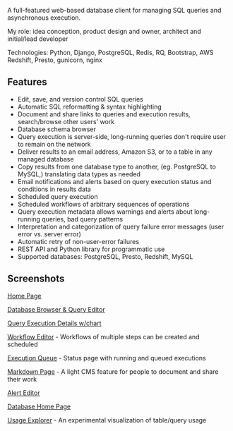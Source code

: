 A full-featured web-based database client for managing SQL queries and asynchronous execution.

My role: idea conception, product design and owner, architect and initial/lead developer

Technologies: Python, Django, PostgreSQL, Redis, RQ, Bootstrap, AWS Redshift, Presto, gunicorn, nginx


## Features

* Edit, save, and version control SQL queries
* Automatic SQL reformatting & syntax highlighting
* Document and share links to queries and execution results, search/browse other users' work
* Database schema browser
* Query execution is server-side, long-running queries don't require user to remain on the network
* Deliver results to an email address, Amazon S3, or to a table in any managed database
* Copy results from one database type to another, (eg. PostgreSQL to MySQL,) translating data types as needed 
* Email notifications and alerts based on query execution status and conditions in results data
* Scheduled query execution
* Scheduled workflows of arbitrary sequences of operations
* Query execution metadata allows warnings and alerts about long-running queries, bad query patterns
* Interpretation and categorization of query failure error messages (user error vs. server error)
* Automatic retry of non-user-error failures
* REST API and Python library for programmatic use
* Supported databases: PostgreSQL, Presto, Redshift, MySQL



## Screenshots

[Home Page](https://raw.githubusercontent.com/fura-ness/portfolio/master/sql-web-application/docs/ss-01.png)

[Database Browser & Query Editor](https://raw.githubusercontent.com/fura-ness/portfolio/master/sql-web-application/docs/ss-02.png)

[Query Execution Details w/chart](https://raw.githubusercontent.com/fura-ness/portfolio/master/sql-web-application/docs/ss-03.png)

[Workflow Editor](https://raw.githubusercontent.com/fura-ness/portfolio/master/sql-web-application/docs/ss-05.png) - Workflows of multiple steps can be created and scheduled

[Execution Queue](https://raw.githubusercontent.com/fura-ness/portfolio/master/sql-web-application/docs/ss-06.png) - Status page with running and queued executions

[Markdown Page](https://raw.githubusercontent.com/fura-ness/portfolio/master/sql-web-application/docs/ss-07.png) - A light CMS feature for people to document and share their work

[Alert Editor](https://raw.githubusercontent.com/fura-ness/portfolio/master/sql-web-application/docs/ss-08.png)

[Database Home Page](https://raw.githubusercontent.com/fura-ness/portfolio/master/sql-web-application/docs/ss-09.png)

[Usage Explorer](https://raw.githubusercontent.com/fura-ness/portfolio/master/sql-web-application/docs/ss-04.png) - An experimental visualization of table/query usage